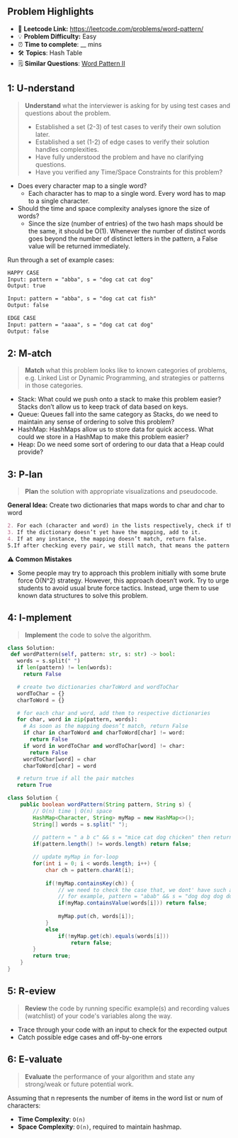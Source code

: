 ## Problem Highlights

* 🔗 **Leetcode Link:** <https://leetcode.com/problems/word-pattern/>
* 💡 **Problem Difficulty:** Easy
* ⏰ **Time to complete**: __ mins
* 🛠️ **Topics**: Hash Table
* 🗒️ **Similar Questions**: [Word Pattern II](https://leetcode.com/problems/word-pattern-ii/)
    
## 1: U-nderstand
 
> **Understand** what the interviewer is asking for by using test cases and questions about the problem.
> 
> - Established a set (2-3) of test cases to verify their own solution later.
> - Established a set (1-2) of edge cases to verify their solution handles complexities.
> - Have fully understood the problem and have no clarifying questions.
> - Have you verified any Time/Space Constraints for this problem?

- Does every character map to a single word?
  - Each character has to map to a single word. Every word has to map to a single character.
- Should the time and space complexity analyses ignore the size of words?
  - Since the size (number of entries) of the two hash maps should be the same, it should be O(1). Whenever the number of distinct words goes beyond the number of distinct letters in the pattern, a False value will be returned immediately.


Run through a set of example cases:

```markdown
HAPPY CASE
Input: pattern = "abba", s = "dog cat cat dog"
Output: true

Input: pattern = "abba", s = "dog cat cat fish"
Output: false

EDGE CASE
Input: pattern = "aaaa", s = "dog cat cat dog"
Output: false
```   
    
## 2: M-atch

> **Match** what this problem looks like to known categories of problems, e.g. Linked List or Dynamic Programming, and strategies or patterns in those categories.

- Stack: What could we push onto a stack to make this problem easier? Stacks don’t allow us to keep track of data based on keys.
- Queue: Queues fall into the same category as Stacks, do we need to maintain any sense of ordering to solve this problem?
- HashMap: HashMaps allow us to store data for quick access. What could we store in a HashMap to make this problem easier?
- Heap: Do we need some sort of ordering to our data that a Heap could provide?

## 3: P-lan

> **Plan** the solution with appropriate visualizations and pseudocode.

**General Idea:** Create two dictionaries that maps words to char and char to word

```markdown
2. For each (character and word) in the lists respectively, check if the mapping of char to word is in the dictionary (and similar for word to char). 
3. If the dictionary doesn’t yet have the mapping, add to it.
4. If at any instance, the mapping doesn’t match, return false. 
5.If after checking every pair, we still match, that means the pattern matches.
```

⚠️ **Common Mistakes**

* Some people may try to approach this problem initially with some brute force O(N^2) strategy. However, this approach doesn’t work. Try to urge students to avoid usual brute force tactics. Instead, urge them to use known data structures to solve this problem.

## 4: I-mplement

> **Implement** the code to solve the algorithm.

```python
class Solution:
 def wordPattern(self, pattern: str, s: str) -> bool:
   words = s.split(" ")
   if len(pattern) != len(words):
     return False

   # create two dictionaries charToWord and wordToChar
   wordToChar = {}
   charToWord = {}

   # for each char and word, add them to respective dictionaries
   for char, word in zip(pattern, words):
     # As soon as the mapping doesn’t match, return False
     if char in charToWord and charToWord[char] != word:
       return False
     if word in wordToChar and wordToChar[word] != char:
       return False
     wordToChar[word] = char
     charToWord[char] = word

   # return true if all the pair matches
   return True
```
```java
class Solution {
    public boolean wordPattern(String pattern, String s) {
        // O(n) time | O(n) space
        HashMap<Character, String> myMap = new HashMap<>();
        String[] words = s.split(" ");
        
        // pattern = " a b c" && s = "mice cat dog chicken" then return false directly
        if(pattern.length() != words.length) return false;

        // update myMap in for-loop
        for(int i = 0; i < words.length; i++) {
            char ch = pattern.charAt(i);
             
            if(!myMap.containsKey(ch)) {
                // we need to check the case that, we dont' have such a key in map but value already exists
                // for example, pattern = "abab" && s = "dog dog dog dog"
                if(myMap.containsValue(words[i])) return false;
                
                myMap.put(ch, words[i]);
            }
            else
                if(!myMap.get(ch).equals(words[i]))
                    return false;
        }
        return true;
    }
}
```
    
## 5: R-eview

> **Review** the code by running specific example(s) and recording values (watchlist) of your code's variables along the way.

- Trace through your code with an input to check for the expected output
- Catch possible edge cases and off-by-one errors

## 6: E-valuate

> **Evaluate** the performance of your algorithm and state any strong/weak or future potential work.

Assuming that n represents the number of items in the word list or num of characters: 

* **Time Complexity**: `O(n)`
* **Space Complexity**: `O(n)`, required to maintain hashmap.